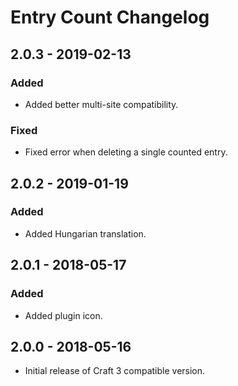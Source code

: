 # Entry Count Changelog

## 2.0.3 - 2019-02-13
### Added
- Added better multi-site compatibility.

### Fixed
- Fixed error when deleting a single counted entry.

## 2.0.2 - 2019-01-19
### Added
- Added Hungarian translation.

## 2.0.1 - 2018-05-17
### Added
- Added plugin icon.

## 2.0.0 - 2018-05-16
- Initial release of Craft 3 compatible version.
